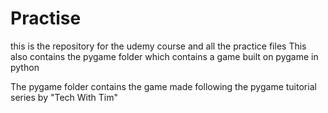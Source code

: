 # Practise
this is the repository for the udemy course and all the practice files
This also contains the pygame folder which contains a game built on pygame in python


The pygame folder contains the game made following the pygame tuitorial series by "Tech With Tim"
